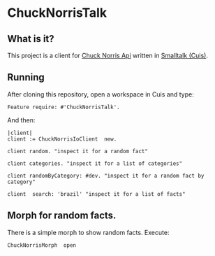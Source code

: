 # ChuckNorrisTalk

## What is it?

This project is a client for [Chuck Norris Api](https://api.chucknorris.io/) written in [Smalltalk (Cuis)](https://github.com/Cuis-Smalltalk/Cuis-Smalltalk-Dev).

## Running
After cloning this repository, open a workspace in Cuis and type:

``` Feature require: #'ChuckNorrisTalk'. ```

And then:

```
|client|
client := ChuckNorrisIoClient  new.

client random. "inspect it for a random fact"

client categories. "inspect it for a list of categories"

client randomByCategory: #dev. "inspect it for a random fact by category"

client  search: 'brazil' "inspect it for a list of facts"
```

## Morph for random facts.
There is a simple morph to show random facts. Execute:

```ChuckNorrisMorph  open ```
